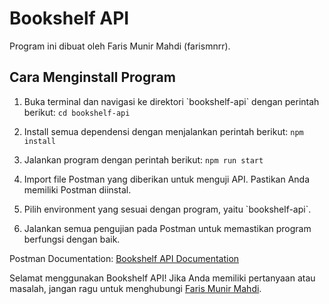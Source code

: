 # Bookshelf API

Program ini dibuat oleh Faris Munir Mahdi (farismnrr).

## Cara Menginstall Program

1. Buka terminal dan navigasi ke direktori \`bookshelf-api\` dengan perintah berikut:
   ```cd bookshelf-api```

2. Install semua dependensi dengan menjalankan perintah berikut:
   ```npm install```

3. Jalankan program dengan perintah berikut:
   ```npm run start```

4. Import file Postman yang diberikan untuk menguji API. Pastikan Anda memiliki Postman diinstal.

5. Pilih environment yang sesuai dengan program, yaitu \`bookshelf-api\`.

6. Jalankan semua pengujian pada Postman untuk memastikan program berfungsi dengan baik.
   
Postman Documentation: [Bookshelf API Documentation](https://documenter.getpostman.com/view/30262904/2s9YsFEZu8#8c0607a8-3d3a-4254-94f8-6661c9d8edd5)

Selamat menggunakan Bookshelf API! Jika Anda memiliki pertanyaan atau masalah, jangan ragu untuk menghubungi [Faris Munir Mahdi](https://github.com/farismnrr).

